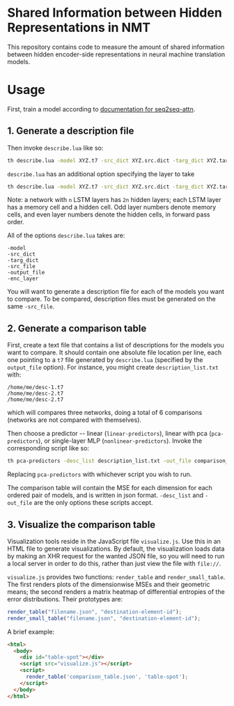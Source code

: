 
Shared Information between Hidden Representations in NMT
========================================================

This repository contains code to measure the amount of shared information between hidden encoder-side representations in neural machine translation models.

Usage
=====

First, train a model according to [documentation for seq2seq-attn](https://github.com/harvardnlp/seq2seq-attn).

1\. Generate a description file
------------------------------

Then invoke `describe.lua` like so:

```sh
th describe.lua -model XYZ.t7 -src_dict XYZ.src.dict -targ_dict XYZ.targ.dict -src_file XYZ.tok -output_file XYZ.t7
```

`describe.lua` has an additional option specifying the layer to take

```sh
th describe.lua -model XYZ.t7 -src_dict XYZ.src.dict -targ_dict XYZ.targ.dict -src_file XYZ.tok -output_file XYZ.t7 -enc_layer 1
```

Note: a network with `n` LSTM layers has `2n` hidden layers; each LSTM layer has a memory cell and a hidden cell. Odd layer numbers denote memory cells, and even layer numbers denote the hidden cells, in forward pass order.

All of the options `describe.lua` takes are:

```
-model
-src_dict
-targ_dict
-src_file
-output_file
-enc_layer
```

You will want to generate a description file for each of the models you want to compare. To be compared, description files must be generated on the same `-src_file`.

2\. Generate a comparison table
------------------------------

First, create a text file that contains a list of descriptions for the models you want to compare. It should contain one absolute file location per line, each one pointing to a `t7` file generated by `describe.lua` (specified by the `output_file` option). For instance, you might create `description_list.txt` with:

```
/home/me/desc-1.t7
/home/me/desc-2.t7
/home/me/desc-2.t7
```

which will compares three networks, doing a total of 6 comparisons (networks are not compared with themselves).

Then choose a predictor -- linear (`linear-predictors`), linear with pca (`pca-predictors`), or single-layer MLP (`nonlinear-predictors`). Invoke the corresponding script like so:

```sh
th pca-predictors -desc_list description_list.txt -out_file comparison_table.json
```

Replacing `pca-predictors` with whichever script you wish to run.

The comparison table will contain the MSE for each dimension for each ordered pair of models, and is written in json format. `-desc_list` and `-out_file` are the only options these scripts accept.

3\. Visualize the comparison table
---------------------------------

Visualization tools reside in the JavaScript file `visualize.js`. Use this in an HTML file to generate visualizations. By default, the visualization loads data by making an XHR request for the wanted JSON file, so you will need to run a local server in order to do this, rather than just view the file with `file://`.

`visualize.js` provides two functions: `render_table` and `render_small_table`. The first renders plots of the dimensionwise MSEs and their geometric means; the second renders a matrix heatmap of differential entropies of the error distributions. Their prototypes are:

```javascript
render_table("filename.json", "destination-element-id");
render_small_table("filename.json", "destination-element-id");
```

A brief example:

```html
<html>
  <body>
    <div id="table-spot"></div>
    <script src="visualize.js"></script>
    <script>
      render_table('comparison_table.json', 'table-spot');
    </script>
  </body>
</html>
```
